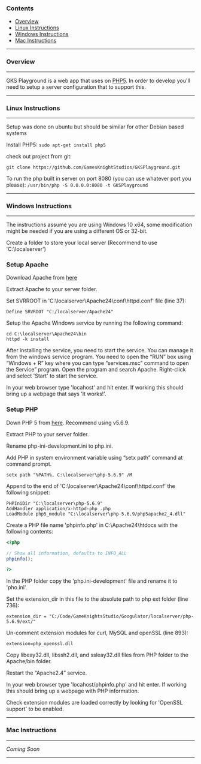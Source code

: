 ### Contents
* [Overview](Setting-Up-The-Development-Environment#overview)
* [Linux Instructions](Setting-Up-The-Development-Environment#linux-instructions)
* [Windows Instructions](Setting-Up-The-Development-Environment#windows-instructions)
* [Mac Instructions](Setting-Up-The-Development-Environment#mac-instructions)

***
### Overview
***
GKS Playground is a web app that uses on [PHP5](http://php.net/). In order to develop you'll need to setup a server configuration that to support this.

***
### Linux Instructions
***
Setup was done on ubuntu but should be similar for other Debian based systems

Install PHP5:
`sudo apt-get install php5`

check out project from git:

`git clone https://github.com/GamesKnightStudios/GKSPlayground.git`

To run the php built in server on port 8080 (you can use whatever port you please): `/usr/bin/php -S 0.0.0.0:8080 -t GKSPlayground`

***
### Windows Instructions
***
The instructions assume you are using Windows 10 x64, some modification might be needed if you are using a different OS or 32-bit. 

Create a folder to store your local server (Recommend to use 'C:\localserver')

### Setup Apache
Download Apache from [here](https://www.apachelounge.com/download/)

Extract Apache to your server folder.

Set SVRROOT in 'C:\localserver\Apache24\conf\httpd.conf' file (line 37):
```
Define SRVROOT "C:/localserver/Apache24"
```

Setup the Apache Windows service by running the following command:
```
cd C:\localserver\Apache24\bin
httpd -k install
```

After installing the service, you need to start the service. You can manage it from the windows service program. You need to open the “RUN” box using “Windows + R” key where you can type “services.msc” command to open the Service” program. Open the program and search Apache. Right-click and select 'Start' to start the service.

In your web browser type 'locahost' and hit enter. If working this should bring up a webpage that says 'It works!'.

### Setup PHP
Down PHP 5 from [here](https://windows.php.net/downloads/releases/archives/). Recommend using v5.6.9.

Extract PHP to your server folder. 

Rename php-ini-development.ini to php.ini.

Add PHP in system environment variable using “setx path” command at command prompt.
```
setx path "%PATH%, C:\localserver\php-5.6.9" /M
```

Append to the end of 'C:\localserver\Apache24\conf\httpd.conf' the following snippet:
```
PHPIniDir "C:\localserver\php-5.6.9"
AddHandler application/x-httpd-php .php
LoadModule php5_module "C:\localserver\php-5.6.9/php5apache2_4.dll"
```

Create a PHP file name 'phpinfo.php' in C:\Apache24\htdocs with the following contents:
``` php
<?php

// Show all information, defaults to INFO_ALL
phpinfo();

?>
```

In the PHP folder copy the 'php.ini-development' file and rename it to 'pho.ini'.

Set the extension_dir in this file to the absolute path to php ext folder (line 736):
```
extension_dir = "C:/Code/GameKnightsStudio/Googulator/localserver/php-5.6.9/ext/"
```
Un-comment extension modules for curl, MySQL and openSSL (line 893):
```
extension=php_openssl.dll
```

Copy libeay32.dll, libssh2.dll, and ssleay32.dll files from PHP folder to the Apache/bin folder.

Restart the “Apache2.4” service.

In your web browser type 'locahost/phpinfo.php' and hit enter. If working this should bring up a webpage with PHP information.

Check extension modules are loaded correctly by looking for 'OpenSSL support' to be enabled. 

***
### Mac Instructions
***
_Coming Soon_
***